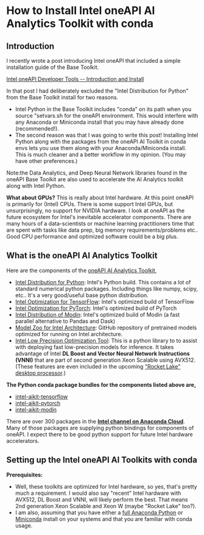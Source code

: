 # How to Install Intel oneAPI AI Analytics Toolkit with conda

## Introduction

I recently wrote a post introducing Intel oneAPI that included a simple installation guide of the Base Toolkit.

[Intel oneAPI Developer Tools -- Introduction and Install](https://www.pugetsystems.com/labs/hpc/Intel-oneAPI-Developer-Tools----Introduction-and-Install-2054/)

In that post I had deliberately excluded the "Intel Distribution for Python" from the Base Toolkit install for two reasons.

- Intel Python in the Base Toolkit includes "conda" on its path when you source "setvars.sh for the oneAPI environment. This would interfere with any Anaconda or Miniconda install that you may have already done (recommended!).  
- The second reason was that I was going to write this post! Installing Intel Python along with the packages from the oneAPI AI Toolkit in conda envs lets you use them along with your Anaconda/Miniconda install. This is much cleaner and a better workflow in my opinion. (You may have other preferences.)

Note:the Data Analytics, and Deep Neural Network libraries found in the oneAPI Base Toolkit are also used to accelerate the AI Analytics toolkit along with Intel Python.

**What about GPUs?**
This is really about Intel hardware. At this point oneAPI is primarily for (Intel) CPUs. There is some support Intel GPUs, but unsurprisingly, no support for NVIDIA hardware. I look at oneAPI as the future ecosystem for Intel's inevitable accelerator components. There are many hours of a data-scientists or machine learning practitioners time that are spent with tasks like data prep, big memory requirements/problems etc.. Good CPU performance and optimized software could be a big plus.  

## What is the oneAPI AI Analytics Toolkit

Here are the components of the [oneAPI AI Analytics Toolkit](https://software.intel.com/content/www/us/en/develop/tools/oneapi/ai-analytics-toolkit.html), 

- [Intel Distribution for Python](https://software.intel.com/content/www/us/en/develop/tools/oneapi/components/distribution-for-python.html): Intel's Python build. This contains a lot of standard numerical python packages. Including things like numpy, scipy, etc.. It's a very good/useful base python distribution. 
- [Intel Optimization for TensorFlow](https://software.intel.com/content/www/us/en/develop/articles/intel-optimization-for-tensorflow-installation-guide.html): Intel's optimized build of TensorFlow
- [Intel Optimization for PyTorch](https://software.intel.com/content/www/us/en/develop/articles/getting-started-with-intel-optimization-of-pytorch.html): Intel's optimized build of PyTorch
- [Intel Distribution of Modin](https://modin.readthedocs.io/en/latest/using_modin.html): Intel's optimized build of Modin (a fast parallel alternative to Pandas and Dask)
- [Model Zoo for Intel Architecture](https://github.com/IntelAI/models): GitHub repository of pretrained models optimized for running on Intel architecture.
- [Intel Low Precision Optimization Tool](https://www.intel.com/content/www/us/en/artificial-intelligence/posts/intel-low-precision-optimization-tool.html): This is a python library to to assist with deploying fast low-precision models for inference. It takes advantage of Intel **DL Boost and Vector Neural Network Instructions (VNNI)** that are part of second generation Xeon Scalable using AVX512. (These features are even included in the upcoming ["Rocket Lake" desktop processor](https://newsroom.intel.com/news/intels-11th-gen-processor-rocket-lake-s-architecture-detailed/).)  

**The Python conda package bundles for the components listed above are,**

- [intel-aikit-tensorflow](https://anaconda.org/intel/intel-aikit-tensorflow)
- [intel-aikit-pytorch](https://anaconda.org/intel/intel-aikit-pytorch)
- [intel-aikit-modin](https://anaconda.org/intel/intel-aikit-modin)

There are over 300 packages in the **[Intel channel on Anaconda Cloud](https://anaconda.org/intel/repo)**. Many of those packages are supplying python bindings for components of oneAPI. I expect there to be good python support for future Intel hardware accelerators. 

## Setting up the Intel oneAPI AI Toolkits with conda

**Prerequisites:**
- Well, these toolkits are optimized for Intel hardware, so yes, that's pretty much a requirement. I would also say "recent" Intel hardware with AVX512, DL Boost and VNNI, will likely perform the best. That means 2nd generation Xeon Scalable and Xeon W (maybe "Rocket Lake" too?).
- I am also, assuming that you have either a [full Anaconda Python](https://www.anaconda.com/products/individual) or [Miniconda](https://docs.conda.io/en/latest/miniconda.html) install on your systems and that you are familiar with conda usage.


